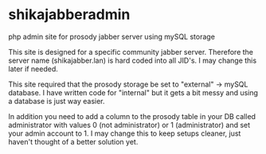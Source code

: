 # shikajabberadmin
php admin site for prosody jabber server using mySQL storage

This site is designed for a specific community jabber server. Therefore the server name (shikajabber.lan) is hard coded into all JID's. I may change this later if needed.

This site required that the prosody storage be set to "external" -> mySQL database. 
I have written code for "internal" but it gets a bit messy and using a database is just way easier.

In addition you need to add a column to the prosody table in your DB called administrator with values 0 (not administrator) or 1 (administrator) and set your admin account to 1. I may change this to keep setups cleaner, just haven't thought of a better solution yet.
